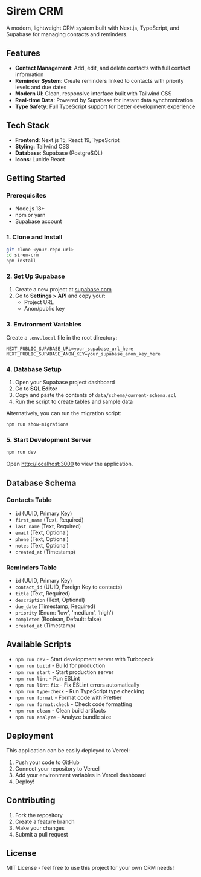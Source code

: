 # Sirem CRM

A modern, lightweight CRM system built with Next.js, TypeScript, and Supabase for managing contacts and reminders.

## Features

- **Contact Management**: Add, edit, and delete contacts with full contact information
- **Reminder System**: Create reminders linked to contacts with priority levels and due dates
- **Modern UI**: Clean, responsive interface built with Tailwind CSS
- **Real-time Data**: Powered by Supabase for instant data synchronization
- **Type Safety**: Full TypeScript support for better development experience

## Tech Stack

- **Frontend**: Next.js 15, React 19, TypeScript
- **Styling**: Tailwind CSS
- **Database**: Supabase (PostgreSQL)
- **Icons**: Lucide React

## Getting Started

### Prerequisites

- Node.js 18+ 
- npm or yarn
- Supabase account

### 1. Clone and Install

```bash
git clone <your-repo-url>
cd sirem-crm
npm install
```

### 2. Set Up Supabase

1. Create a new project at [supabase.com](https://supabase.com)
2. Go to **Settings > API** and copy your:
   - Project URL
   - Anon/public key

### 3. Environment Variables

Create a `.env.local` file in the root directory:

```env
NEXT_PUBLIC_SUPABASE_URL=your_supabase_url_here
NEXT_PUBLIC_SUPABASE_ANON_KEY=your_supabase_anon_key_here
```

### 4. Database Setup

1. Open your Supabase project dashboard
2. Go to **SQL Editor**
3. Copy and paste the contents of `data/schema/current-schema.sql`
4. Run the script to create tables and sample data

Alternatively, you can run the migration script:
```bash
npm run show-migrations
```

### 5. Start Development Server

```bash
npm run dev
```

Open [http://localhost:3000](http://localhost:3000) to view the application.

## Database Schema

### Contacts Table
- `id` (UUID, Primary Key)
- `first_name` (Text, Required)
- `last_name` (Text, Required)
- `email` (Text, Optional)
- `phone` (Text, Optional)
- `notes` (Text, Optional)
- `created_at` (Timestamp)

### Reminders Table
- `id` (UUID, Primary Key)
- `contact_id` (UUID, Foreign Key to contacts)
- `title` (Text, Required)
- `description` (Text, Optional)
- `due_date` (Timestamp, Required)
- `priority` (Enum: 'low', 'medium', 'high')
- `completed` (Boolean, Default: false)
- `created_at` (Timestamp)

## Available Scripts

- `npm run dev` - Start development server with Turbopack
- `npm run build` - Build for production
- `npm run start` - Start production server
- `npm run lint` - Run ESLint
- `npm run lint:fix` - Fix ESLint errors automatically
- `npm run type-check` - Run TypeScript type checking
- `npm run format` - Format code with Prettier
- `npm run format:check` - Check code formatting
- `npm run clean` - Clean build artifacts
- `npm run analyze` - Analyze bundle size

## Deployment

This application can be easily deployed to Vercel:

1. Push your code to GitHub
2. Connect your repository to Vercel
3. Add your environment variables in Vercel dashboard
4. Deploy!

## Contributing

1. Fork the repository
2. Create a feature branch
3. Make your changes
4. Submit a pull request

## License

MIT License - feel free to use this project for your own CRM needs! 
